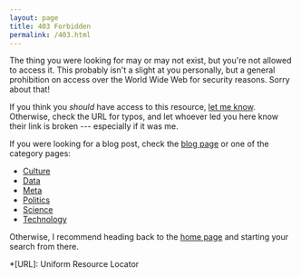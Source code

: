 ```yaml
---
layout: page
title: 403 Forbidden
permalink: /403.html
---
```


The thing you were looking for may or may not exist,
but you're not allowed to access it.
This probably isn't a slight at you personally, but a general prohibition on
access over the World Wide Web for security reasons.
Sorry about that!

If you think you *should* have access to this resource, [let me know](/contact).
Otherwise, check the URL for typos,
and let whoever led you here know their link is broken ---
especially if it was me.

If you were looking for a blog post, check the [blog page](/blog) or one of the
category pages:
* [Culture](/blog/culture)
* [Data](/blog/data)
* [Meta](/blog/meta)
* [Politics](/blog/politics)
* [Science](/blog/science)
* [Technology](/blog/technology)

Otherwise, I recommend heading back to the [home page](/) and starting your
search from there.

*[URL]: Uniform Resource Locator
